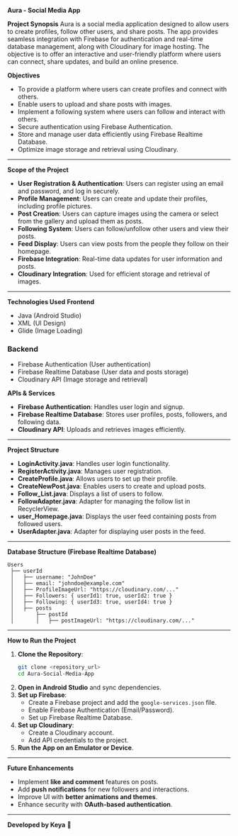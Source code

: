  **Aura - Social Media App**

 **Project Synopsis**
Aura is a social media application designed to allow users to create profiles, follow other users, and share posts. The app provides seamless integration with Firebase for authentication and real-time database management, along with Cloudinary for image hosting. The objective is to offer an interactive and user-friendly platform where users can connect, share updates, and build an online presence.

**Objectives**
- To provide a platform where users can create profiles and connect with others.
- Enable users to upload and share posts with images.
- Implement a following system where users can follow and interact with others.
- Secure authentication using Firebase Authentication.
- Store and manage user data efficiently using Firebase Realtime Database.
- Optimize image storage and retrieval using Cloudinary.

---

 **Scope of the Project**
- **User Registration & Authentication**: Users can register using an email and password, and log in securely.
- **Profile Management**: Users can create and update their profiles, including profile pictures.
- **Post Creation**: Users can capture images using the camera or select from the gallery and upload them as posts.
- **Following System**: Users can follow/unfollow other users and view their posts.
- **Feed Display**: Users can view posts from the people they follow on their homepage.
- **Firebase Integration**: Real-time data updates for user information and posts.
- **Cloudinary Integration**: Used for efficient storage and retrieval of images.

---

**Technologies Used**
 **Frontend**
- Java (Android Studio)
- XML (UI Design)
- Glide (Image Loading)

### **Backend**
- Firebase Authentication (User authentication)
- Firebase Realtime Database (User data and posts storage)
- Cloudinary API (Image storage and retrieval)

**APIs & Services**
- **Firebase Authentication**: Handles user login and signup.
- **Firebase Realtime Database**: Stores user profiles, posts, followers, and following data.
- **Cloudinary API**: Uploads and retrieves images efficiently.

---

 **Project Structure**
- **LoginActivity.java**: Handles user login functionality.
- **RegisterActivity.java**: Manages user registration.
- **CreateProfile.java**: Allows users to set up their profile.
- **CreateNewPost.java**: Enables users to create and upload posts.
- **Follow_List.java**: Displays a list of users to follow.
- **FollowAdapter.java**: Adapter for managing the follow list in RecyclerView.
- **user_Homepage.java**: Displays the user feed containing posts from followed users.
- **UserAdapter.java**: Adapter for displaying user posts in the feed.

---

**Database Structure (Firebase Realtime Database)**
```
Users
 ├── userId
 │   ├── username: "JohnDoe"
 │   ├── email: "johndoe@example.com"
 │   ├── ProfileImageUrl: "https://cloudinary.com/..."
 │   ├── Followers: { userId1: true, userId2: true }
 │   ├── Following: { userId3: true, userId4: true }
 │   ├── posts
 │       ├── postId
 │       │   ├── postImageUrl: "https://cloudinary.com/..."
```

---

**How to Run the Project**
1. **Clone the Repository**:
   ```sh
   git clone <repository_url>
   cd Aura-Social-Media-App
   ```
2. **Open in Android Studio** and sync dependencies.
3. **Set up Firebase**:
   - Create a Firebase project and add the `google-services.json` file.
   - Enable Firebase Authentication (Email/Password).
   - Set up Firebase Realtime Database.
4. **Set up Cloudinary**:
   - Create a Cloudinary account.
   - Add API credentials to the project.
5. **Run the App on an Emulator or Device**.

---

 **Future Enhancements**
- Implement **like and comment** features on posts.
- Add **push notifications** for new followers and interactions.
- Improve UI with **better animations and themes**.
- Enhance security with **OAuth-based authentication**.

---

**Developed by Keya** 🚀

